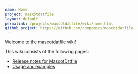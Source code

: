 ```yaml
---
name: Home
project: mascotdatfile
layout: default
permalink: /projects/mascotdatfile/wiki/home.html
github_project: https://github.com/compomics/mascotdatfile
---
```


Welcome to the mascotdatfile wiki!

This wiki consists of the following pages:

  * [Release notes for MascotDatfile](/projects/mascotdatfile/wiki/releasenotes.html)
  * [Usage and examples](/projects/mascotdatfile/wiki/usageandexamples.html)
